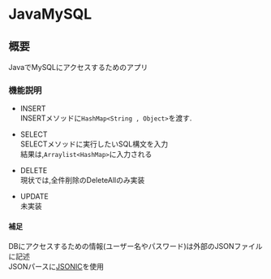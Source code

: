# JavaMySQL  
## 概要  
JavaでMySQLにアクセスするためのアプリ
### 機能説明  
* INSERT  
INSERTメソッドに`HashMap<String , Object>`を渡す.  

* SELECT  
SELECTメソッドに実行したいSQL構文を入力  
結果は,`Arraylist<HashMap>`に入力される
* DELETE  
現状では,全件削除のDeleteAllのみ実装　　

* UPDATE  
未実装  
#### 補足  
DBにアクセスするための情報(ユーザー名やパスワード)は外部のJSONファイルに記述  
JSONパースに[JSONIC](http://jsonic.osdn.jp/)を使用  
